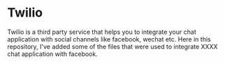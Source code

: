 # Twilio

Twilio is a third party service that helps you to integrate your chat application with social channels like facebook, wechat etc.
Here in this repository, I've added some of the files that were used to integrate XXXX chat application with facebook.